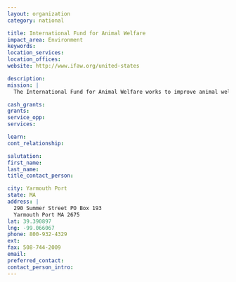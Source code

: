 ```yaml
---
layout: organization
category: national

title: International Fund for Animal Welfare
impact_area: Environment
keywords: 
location_services: 
location_offices: 
website: http://www.ifaw.org/united-states

description: 
mission: |
  The International Fund for Animal Welfare works to improve animal welfare, prevent animal cruelty and abuse, protect wildlife and provide animal rescue around the world. From stopping the elephant ivory trade, to ending the Canadian seal hunt and saving the whales from extinction, IFAW works to create solutions that benefit both animals and people. 

cash_grants: 
grants: 
service_opp: 
services: 

learn: 
cont_relationship: 

salutation: 
first_name: 
last_name: 
title_contact_person: 

city: Yarmouth Port
state: MA
address: |
  290 Summer Street PO Box 193  
  Yarmouth Port MA 2675
lat: 39.390897
lng: -99.066067
phone: 800-932-4329
ext: 
fax: 508-744-2009
email: 
preferred_contact: 
contact_person_intro: 
---
```

